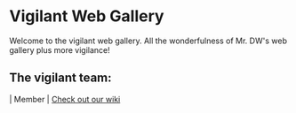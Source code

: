 # Vigilant Web Gallery 
Welcome to the vigilant web gallery.
All the wonderfulness of Mr. DW's web gallery plus more vigilance!

## The vigilant team:
| Member    | 
[Check out our wiki](https://github.com/daisyb/vigilant-web-gallery/wiki)

